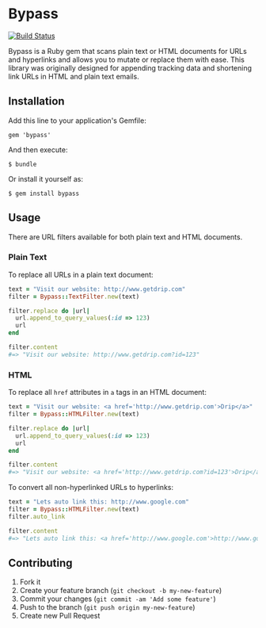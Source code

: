 # Bypass

[![Build Status](https://travis-ci.org/dripemail/bypass.png?branch=master)](https://travis-ci.org/dripemail/bypass)

Bypass is a Ruby gem that scans plain text or HTML documents for URLs and
hyperlinks and allows you to mutate or replace them with ease. This library
was originally designed for appending tracking data and shortening link
URLs in HTML and plain text emails.

## Installation

Add this line to your application's Gemfile:

    gem 'bypass'

And then execute:

    $ bundle

Or install it yourself as:

    $ gem install bypass

## Usage

There are URL filters available for both plain text and HTML documents. 

### Plain Text

To replace all URLs in a plain text document:

```ruby
text = "Visit our website: http://www.getdrip.com"
filter = Bypass::TextFilter.new(text)

filter.replace do |url|
  url.append_to_query_values(:id => 123)
  url
end

filter.content
#=> "Visit our website: http://www.getdrip.com?id=123"
```

### HTML

To replace all `href` attributes in `a` tags in an HTML document:

```ruby
text = "Visit our website: <a href='http://www.getdrip.com'>Drip</a>"
filter = Bypass::HTMLFilter.new(text)

filter.replace do |url|
  url.append_to_query_values(:id => 123)
  url
end

filter.content
#=> "Visit our website: <a href='http://www.getdrip.com?id=123'>Drip</a>"
```

To convert all non-hyperlinked URLs to hyperlinks:

```ruby
text = "Lets auto link this: http://www.google.com"
filter = Bypass::HTMLFilter.new(text)
filter.auto_link

filter.content
#=> "Lets auto link this: <a href='http://www.google.com'>http://www.google.com</a>"
```

## Contributing

1. Fork it
2. Create your feature branch (`git checkout -b my-new-feature`)
3. Commit your changes (`git commit -am 'Add some feature'`)
4. Push to the branch (`git push origin my-new-feature`)
5. Create new Pull Request
